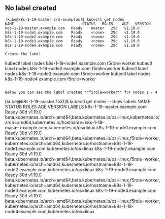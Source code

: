 ## No label created

```
[kube@k8s-1-19-master crd-examples]$ kubectl get nodes
NAME                               STATUS   ROLES    AGE   VERSION
k8s-1-19-master.example.com   Ready    master   29d   v1.19.0
k8s-1-19-node1.example.com    Ready    <none>   29d   v1.19.0
k8s-1-19-node2.example.com    Ready    <none>   29d   v1.19.0
k8s-1-19-node3.example.com    Ready    <none>   29d   v1.19.0
k8s-1-19-node4.example.com    Ready    <none>   29d   v1.19.0
``
Create the label
```
kubectl label nodes k8s-1-19-node1.example.com f5role=worker
kubectl label nodes k8s-1-19-node2.example.com f5role=worker
kubectl label nodes k8s-1-19-node3.example.com f5role=worker
kubectl label nodes k8s-1-19-node4.example.com f5role=worker
```

Below you can see the label created **f5role=worker** for nodes 1 - 4

```
[kube@k8s-1-19-master 1531]$ kubectl get nodes --show-labels
NAME                               STATUS   ROLES    AGE   VERSION   LABELS
k8s-1-19-master.example.com   Ready    <none>   30d   v1.19.0   beta.kubernetes.io/arch=amd64,beta.kubernetes.io/os=linux,kubernetes.io/arch=amd64,kubernetes.io/hostname=k8s-1-19-master.example.com,kubernetes.io/os=linux
k8s-1-19-node1.example.com    Ready    <none>   30d   v1.19.0   beta.kubernetes.io/arch=amd64,beta.kubernetes.io/os=linux,f5role=worker,kubernetes.io/arch=amd64,kubernetes.io/hostname=k8s-1-19-node1.example.com,kubernetes.io/os=linux
k8s-1-19-node2.example.com    Ready    <none>   30d   v1.19.0   beta.kubernetes.io/arch=amd64,beta.kubernetes.io/os=linux,f5role=worker,kubernetes.io/arch=amd64,kubernetes.io/hostname=k8s-1-19-node2.example.com,kubernetes.io/os=linux
k8s-1-19-node3.example.com    Ready    <none>   30d   v1.19.0   beta.kubernetes.io/arch=amd64,beta.kubernetes.io/os=linux,f5role=worker,kubernetes.io/arch=amd64,kubernetes.io/hostname=k8s-1-19-node3.example.com,kubernetes.io/os=linux
k8s-1-19-node4.example.com    Ready    <none>   30d   v1.19.0   beta.kubernetes.io/arch=amd64,beta.kubernetes.io/os=linux,f5role=worker,kubernetes.io/arch=amd64,kubernetes.io/hostname=k8s-1-19-node4.example.com,kubernetes.io/os=linux
```








```
